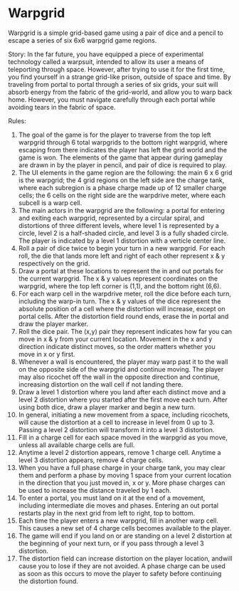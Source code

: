 # Warpgrid
Warpgrid is a simple grid-based game using a pair of dice and a pencil to escape a series of six 6x6 warpgrid game regions.

Story:
In the far future, you have equipped a piece of experimental technology called a warpsuit, intended to allow its
user a means of teleporting through space. However, after trying to use it for the first time, you find yourself 
in a strange grid-like prison, outside of space and time. By traveling from portal to portal through a series of 
six grids, your suit will absorb energy from the fabric of the grid-world, and allow you to warp back home. 
However, you must navigate carefully through each portal while avoiding tears in the fabric of space.

Rules:
1. The goal of the game is for the player to traverse from the top left warpgrid through 6 total warpgrids to the bottom right warpgrid, where escaping from there indicates the player has left the grid world and the game is won. The elements of the game that appear during gameplay are drawn in by the player in pencil, and pair of dice is required to play.
2. The UI elements in the game region are the following: the main 6 x 6 grid is the warpgrid; the 4 grid regions on the left side are the charge tank, where each subregion is a phase charge made up of 12 smaller charge cells; the 6 cells on the right side are the warpdrive meter, where each subcell is a warp cell.
3. The main actors in the warpgrid are the following: a portal for entering and exiting each warpgrid, represented by a circular spiral, and distortions of three different levels, where level 1 is represented by a circle, level 2 is a half-shaded circle, and level 3 is a fully shaded circle. The player is indicated by a level 1 distortion with a verticle center line.
4. Roll a pair of dice twice to begin your turn in a new warpgrid. For each roll, the die that lands more left and right of each other represent x & y respectively on the grid.
5. Draw a portal at these locations to represent the in and out portals for the current warpgrid. The x & y values represent coordinates on the warpgrid, where the top left corner is (1,1), and the bottom right (6,6).
6. For each warp cell in the warpdrive meter, roll the dice before each turn, including the warp-in turn. The x & y values of the dice represent the absolute position of a cell where the distortion will increase, except on portal cells. After the distortion field round ends, erase the in portal and draw the player marker.
7. Roll the dice pair. The (x,y) pair they represent indicates how far you can move in x & y from your current location. Movement in the x and y direction indicate distinct moves, so the order matters whether you move in x or y first.
8. Whenever a wall is encountered, the player may warp past it to the wall on the opposite side of the warpgrid and continue moving. The player may also ricochet off the wall in the opposite direction and continue, increasing distortion on the wall cell if not landing there.
9. Draw a level 1 distortion where you land after each distinct move and a level 2 distortion where you started after the first move each turn. After using both dice, draw a player marker and begin a new turn.
10. In general, initiating a new movement from a space, including ricochets, will cause the distortion at a cell to increase in level from 0 up to 3. Passing a level 2 distortion will transform it into a level 3 distortion.
11. Fill in a charge cell for each space moved in the warpgrid as you move, unless all available charge cells are full.
12. Anytime a level 2 distortion appears, remove 1 charge cell. Anytime a level 3 distortion appears, remove 4 charge cells.
13. When you have a full phase charge in your charge tank, you may clear them and perform a phase by moving 1 space from your current location in the direction that you just moved in, x or y. More phase charges can be used to increase the distance traveled by 1 each.
14. To enter a portal, you must land on it at the end of a movement, including intermediate die moves and phases. Entering an out portal restarts play in the next grid from left to right, top to bottom.
15. Each time the player enters a new warpgrid, fill in another warp cell. This causes a new set of 4 charge cells becomes available to the player. 
16. The game will end if you land on or are standing on a level 2 distortion at the beginning of your next turn, or if you pass through a level 3 distortion.
17. The distortion field can increase distortion on the player location, andwill cause you to lose if they are not avoided. A phase charge can be used as soon as this occurs to move the player to safety before continuing the distortion found.
